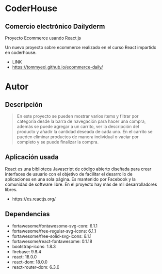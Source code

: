 # CoderHouse
## Comercio electrónico Dailyderm

Proyecto Ecommerce usando React js

Un nuevo proyecto sobre ecommerce realizado en el curso React impartido en coderhouse.

- LINK
- https://tommyeol.github.io/ecommerce-daily/

# Autor 


## Descripción

> En este proyecto se pueden mostrar varios ítems y filtrar por categoría desde la barra de navegación para hacer una compra, además se puede agregar a un carrito, ver la descripción del producto y añadir la cantidad deseada de cada uno. En el carrito se pueden eliminar productos de manera individual o vaciar por completo y se puede finalizar la compra.

## Aplicación usada

React es una biblioteca Javascript de código abierto diseñada para crear interfaces de usuario con el objetivo de facilitar el desarrollo de aplicaciones en una sola página. Es mantenido por Facebook y la comunidad de software libre. En el proyecto hay más de mil desarrolladores libres. 
- https://es.reactjs.org/

## Dependencias

- fortawesome/fontawesome-svg-core: 6.1.1
- fortawesome/free-regular-svg-icons: 6.1.1
- fortawesome/free-solid-svg-icons: 6.1.1
- fortawesome/react-fontawesome: 0.1.18
- bootstrap-icons: 1.8.3
- firebase: 9.8.4
- react: 18.0.0
- react-dom: 18.0.0
- react-router-dom: 6.3.0
